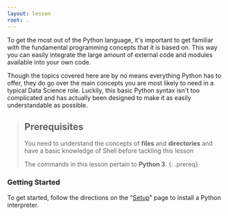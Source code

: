 ```yaml
---
layout: lesson
root: .
---
```


To get the most out of the Python language, it's important to get familiar with the
fundamental programming concepts that it is based on. This way you can easily integrate
the large amount of external code and modules available into your own code.

Though the topics covered here are by no means everything Python has to offer, they do
go over the main concepts you are most likely to need in a typical Data Science role.
Luckily, this basic Python syntax isn't too complicated and has actually been designed to
make it as easily understandable as possible.


> ## Prerequisites
>
> You need to understand the concepts of **files** and **directories** and have a basic knowledge
> of Shell before tackling this lesson
>
> The commands in this lesson pertain to **Python 3**.
{: .prereq}

### Getting Started
To get started, follow the directions on the "[Setup](setup/)" page to install a Python interpreter.
